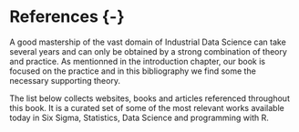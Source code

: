 
# References {-}

A good mastership of the vast domain of Industrial Data Science can take several years and can only be obtained by a strong combination of theory and practice. As mentionned in the introduction chapter, our book is focused on the practice and in this bibliography we find some the necessary supporting theory. 

The list below collects websites, books and articles referenced throughout this book. It is a curated set of some of the most relevant works available today in Six Sigma, Statistics, Data Science and programming with R.




